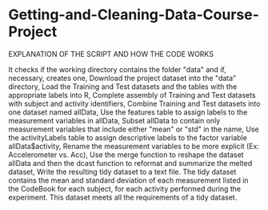# Getting-and-Cleaning-Data-Course-Project
EXPLANATION OF THE SCRIPT AND HOW THE CODE WORKS

It checks if the working directory contains the folder "data" and if, necessary, creates one,
Download the project dataset into the "data" directory,
Load the Training and Test datasets and the tables with the appropriate labels into R,
Complete assembly of Training and Test datasets with subject and activity identifiers,
Combine Training and Test datasets into one dataset named allData,
Use the features table to assign labels to the measurement variables in allData,
Subset allData to contain only measurement variables that include either "mean" or "std" in the name,
Use the activityLabels table to assign descriptive labels to the factor variable allData$activity,
Rename the measurement variables to be more explicit (Ex: Accelerometer vs. Acc),
Use the merge function to reshape the dataset allData and then the dcast function to reformat and summarize the melted dataset,
Write the resulting tidy dataset to a text file.
The tidy dataset contains the mean and standard deviation of each measurement listed in the CodeBook for each subject, for each activity performed during the experiment.
This dataset meets all the requirements of a tidy dataset.
